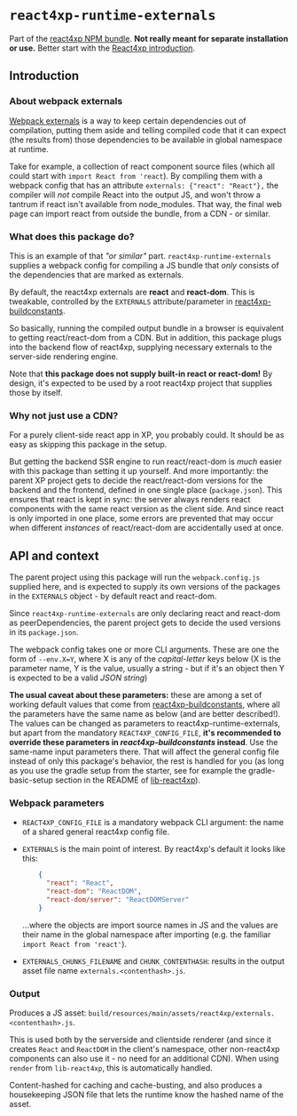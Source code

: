 # `react4xp-runtime-externals`

Part of the [react4xp NPM bundle](https://www.npmjs.com/package/react4xp). **Not really meant for separate installation or use.**
 Better start with the [React4xp introduction](https://developer.enonic.com/templates/react4xp).

## Introduction

### About webpack externals
[Webpack externals](https://webpack.js.org/configuration/externals/) is a way to keep certain dependencies out of compilation, putting them aside and telling compiled code that it can expect (the results from) those dependencies to be available in global namespace at runtime.

Take for example, a collection of react component source files (which all could start with `import React from 'react`). By compiling them with a webpack config that has an attribute `externals: {"react": "React"},` the compiler will _not_ compile React into the output JS, and won't throw a tantrum if react isn't available from node_modules. That way, the final web page can import react from outside the bundle, from a CDN - or similar.

### What does this package do?

This is an example of that _"or similar"_ part. `react4xp-runtime-externals` supplies a webpack config for compiling a JS bundle that _only_ consists of the dependencies that are marked as externals.

By default, the react4xp externals are **react** and **react-dom**. This is tweakable, controlled by the `EXTERNALS` attribute/parameter in [react4xp-buildconstants](https://www.npmjs.com/package/react4xp-buildconstants).

So basically, running the compiled output bundle in a browser is equivalent to getting react/react-dom from a CDN. But in addition, this package plugs into the backend flow of react4xp, supplying necessary externals to the server-side rendering engine.

Note that **this package does not supply built-in react or react-dom!** By design, it's expected to be used by a root react4xp project that supplies those by itself.

### Why not just use a CDN?

For a purely client-side react app in XP, you probably could. It should be as easy as skipping this package in the setup.

But getting the backend SSR engine to run react/react-dom is _much_ easier with this package than setting it up yourself. And more importantly: the parent XP project gets to decide the react/react-dom versions for the backend and the frontend, defined in one single place (`package.json`). This ensures that react is kept in sync: the server always renders react components with the same react version as the client side. And since react is only imported in one place, some errors are prevented that may occur when different _instances_ of react/react-dom are accidentally used at once.


## API and context

The parent project using this package will run the `webpack.config.js` supplied here, and is expected to supply its own versions of the packages in the `EXTERNALS` object - by default react and react-dom.

Since `react4xp-runtime-externals` are only declaring react and react-dom as peerDependencies, the parent project gets to decide the used versions in its `package.json`.

The webpack config takes one or more CLI arguments. These are one the form of `--env.X=Y`, where X is any of the _capital-letter_ keys below (X is the parameter name, Y is the value, usually a string - but if it's an object then Y is expected to be a valid _JSON string_)

**The usual caveat about these parameters:** these are among a set of working default values that come from [react4xp-buildconstants](https://www.npmjs.com/package/react4xp-buildconstants), where all the parameters have the same name as below (and are better described!). The values can be changed as parameters to react4xp-runtime-externals, but apart from the mandatory `REACT4XP_CONFIG_FILE`, **it's recommended to override these parameters in _react4xp-buildconstants_ instead**. Use the same-name input parameters there. That will affect the general config file instead of only this package's behavior, the rest is handled for you (as long as you use the gradle setup from the starter, see for example the gradle-basic-setup section in the README of [lib-react4xp](https://github.com/enonic/lib-react4xp)).


### Webpack parameters

- `REACT4XP_CONFIG_FILE` is a mandatory webpack CLI argument: the name of a shared general react4xp config file.

- `EXTERNALS` is the main point of interest. By react4xp's default it looks like this:
  ```json
      {
        "react": "React",
        "react-dom": "ReactDOM",
        "react-dom/server": "ReactDOMServer"
      }
  ```
  ...where the objects are import source names in JS and the values are their name in the global namespace after importing (e.g. the familiar `import React from 'react'`).

- `EXTERNALS_CHUNKS_FILENAME` and `CHUNK_CONTENTHASH`: results in the output asset file name `externals.<contenthash>.js`.

### Output

Produces a JS asset: `build/resources/main/assets/react4xp/externals.<contenthash>.js`.

This is used both by the serverside and clientside renderer (and since it creates `React` and `ReactDOM` in the client's namespace, other non-react4xp components can also use it - no need for an additional CDN). When using `render` from `lib-react4xp`, this is automatically handled.

Content-hashed for caching and cache-busting, and also produces a housekeeping JSON file that lets the runtime know the hashed name of the asset.
